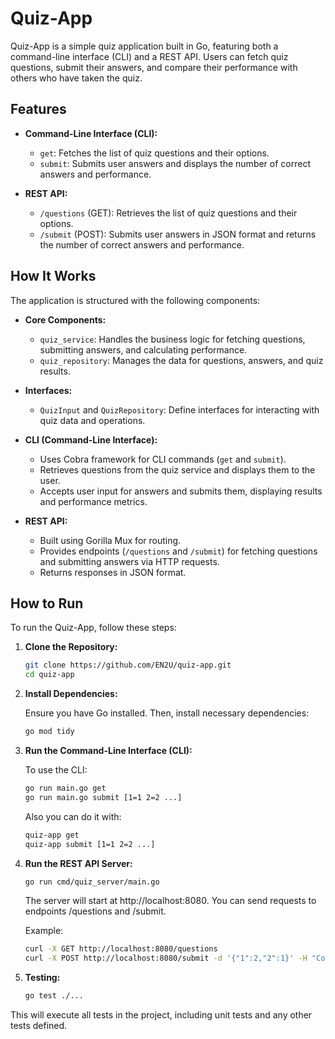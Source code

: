 # Quiz-App

Quiz-App is a simple quiz application built in Go, featuring both a command-line interface (CLI) and a REST API. Users can fetch quiz questions, submit their answers, and compare their performance with others who have taken the quiz.

## Features

- **Command-Line Interface (CLI):**
  - `get`: Fetches the list of quiz questions and their options.
  - `submit`: Submits user answers and displays the number of correct answers and performance.

- **REST API:**
  - `/questions` (GET): Retrieves the list of quiz questions and their options.
  - `/submit` (POST): Submits user answers in JSON format and returns the number of correct answers and performance.

## How It Works

The application is structured with the following components:

- **Core Components:**
  - `quiz_service`: Handles the business logic for fetching questions, submitting answers, and calculating performance.
  - `quiz_repository`: Manages the data for questions, answers, and quiz results.

- **Interfaces:**
  - `QuizInput` and `QuizRepository`: Define interfaces for interacting with quiz data and operations.

- **CLI (Command-Line Interface):**
  - Uses Cobra framework for CLI commands (`get` and `submit`).
  - Retrieves questions from the quiz service and displays them to the user.
  - Accepts user input for answers and submits them, displaying results and performance metrics.

- **REST API:**
  - Built using Gorilla Mux for routing.
  - Provides endpoints (`/questions` and `/submit`) for fetching questions and submitting answers via HTTP requests.
  - Returns responses in JSON format.

## How to Run

To run the Quiz-App, follow these steps:

1. **Clone the Repository:**
   ```bash
   git clone https://github.com/EN2U/quiz-app.git
   cd quiz-app
   ```

2. **Install Dependencies:**

    Ensure you have Go installed. Then, install necessary dependencies:

    ```bash
    go mod tidy
    ```

3. **Run the Command-Line Interface (CLI):**

    To use the CLI:

    ```bash
    go run main.go get
    go run main.go submit [1=1 2=2 ...]
    ```

    Also you can do it with:

    ```bash
    quiz-app get
    quiz-app submit [1=1 2=2 ...]
    ```

4. **Run the REST API Server:**
    ```bash
    go run cmd/quiz_server/main.go
    ```

    The server will start at http://localhost:8080. You can send requests to endpoints /questions and /submit.

    Example:

    ```bash
    curl -X GET http://localhost:8080/questions
    curl -X POST http://localhost:8080/submit -d '{"1":2,"2":1}' -H "Content-Type: application/json"
    ```

5. **Testing:**

    ```bash
    go test ./...
    ```

This will execute all tests in the project, including unit tests and any other tests defined.
